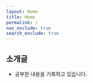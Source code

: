 ```yaml
---
layout: Home
title: Home
permalink: /
nav_exclude: true
search_exclude: true
---
```


## 소개글

- 공부한 내용을 기록하고 있습니다.
